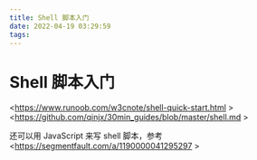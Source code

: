 ```yaml
---
title: Shell 脚本入门
date: 2022-04-19 03:29:59
tags:
---
```

# Shell 脚本入门

<https://www.runoob.com/w3cnote/shell-quick-start.html >
<https://github.com/qinjx/30min_guides/blob/master/shell.md >

还可以用 JavaScript 来写 shell 脚本，参考 <https://segmentfault.com/a/1190000041295297 >